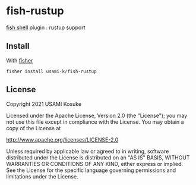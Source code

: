 # fish-rustup

[fish shell](https://fishshell.com) plugin : rustup support

## Install

With [fisher](https://github.com/jorgebucaran/fisher)

```
fisher install usami-k/fish-rustup
```

## License

Copyright 2021 USAMI Kosuke

Licensed under the Apache License, Version 2.0 (the "License");
you may not use this file except in compliance with the License.
You may obtain a copy of the License at

   http://www.apache.org/licenses/LICENSE-2.0

Unless required by applicable law or agreed to in writing, software
distributed under the License is distributed on an "AS IS" BASIS,
WITHOUT WARRANTIES OR CONDITIONS OF ANY KIND, either express or implied.
See the License for the specific language governing permissions and
limitations under the License.
